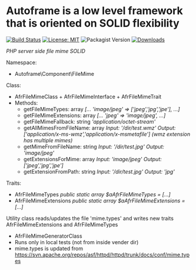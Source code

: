 # Autoframe is a low level framework that is oriented on SOLID flexibility

[![Build Status](https://github.com/autoframe/components-filemime/workflows/PHPUnit-tests/badge.svg?branch=main)](https://github.com/autoframe/components-filemime/actions?query=branch:main)
[![License: MIT](https://img.shields.io/badge/License-MIT-green.svg)](https://opensource.org/licenses/MIT)
![Packagist Version](https://img.shields.io/packagist/v/autoframe/components-filemime?label=packagist%20stable)
[![Downloads](https://img.shields.io/packagist/dm/autoframe/components-filemime.svg)](https://packagist.org/packages/autoframe/components-filemime)

*PHP server side file mime SOLID*

Namespace:
- Autoframe\\Component\\FileMime

Class:
- AfrFileMimeClass + AfrFileMimeInterface + AfrFileMimeTrait
- Methods:
  - getFileMimeTypes: array  *[... 'image/jpeg' => ['jpeg','jpg','jpe'], ...]*
  - getFileMimeExtensions: array  *[... 'jpeg' => 'image/jpeg', ...]*
  - getFileMimeFallback: string  *'application/octet-stream'*
  - getAllMimesFromFileName: array *Input: '/dir/test.wmz' Output: ['application/x-ms-wmz','application/x-msmetafile'] (wmz extension has multiple mimes)*
  - getMimeFromFileName: string *Input: '/dir/test.jpg'  Output: 'image/jpeg'*
  - getExtensionsForMime: array *Input: 'image/jpeg' Output: ['jpeg','jpg','jpe']*
  - getExtensionFromPath: string *Input: '/dir/test.jpg' Output: 'jpg'*
  
Traits:
- AfrFileMimeTypes *public static array $aAfrFileMimeTypes = [...]*
- AfrFileMimeExtensions *public static array $aAfrFileMimeExtensions = [...]*

Utility class reads/updates the file 'mime.types' and writes new traits AfrFileMimeExtensions and AfrFileMimeTypes
- AfrFileMimeGeneratorClass
- Runs only in local tests (not from inside vender dir)
- mime.types is updated from https://svn.apache.org/repos/asf/httpd/httpd/trunk/docs/conf/mime.types

